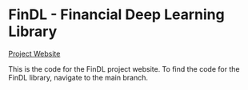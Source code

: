 # FinDL - Financial Deep Learning Library

[Project Website](https://nathansng.github.io/fintech_library/)

This is the code for the FinDL project website. To find the code for the FinDL library, navigate to the main branch. 
